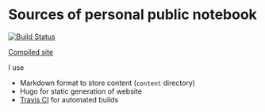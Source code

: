 # Sources of personal public notebook

[![Build Status](https://travis-ci.com/serge-m/serge-m.github.io.svg?branch=main)](https://travis-ci.com/serge-m/serge-m.github.io)

[Compiled site](https://serge-m.github.io/)

I use
* Markdown format to store content (`content` directory)
* Hugo for static generation of website
* [Travis CI](https://travis-ci.com) for automated builds
